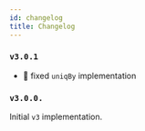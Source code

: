 ```yaml
---
id: changelog
title: Changelog
---
```


### `v3.0.1`

- 🐛 fixed `uniqBy` implementation

### `v3.0.0.`

Initial `v3` implementation.
